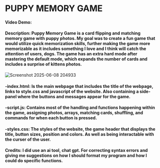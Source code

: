 # PUPPY MEMORY GAME
#### Video Demo: 
#### Description: Puppy Memory Game is a card flipping and matching memory game with puppy photos. My goal was to create a fun game that would utilize quick memorization skills, further making the game more memorizable as it includes something I love and I think will catch the attention of users, dogs. The game has an extra hard mode after mastering the default mode, which expands the number of cards and includes a surprise of kittens photos.
![Screenshot 2025-06-08 204933](https://github.com/user-attachments/assets/896e447d-b84c-446a-ac48-a5fc5f6a64d0)
#### -index.html: Is the main webpage that includes the title of the webpage, links to style.css and javascript of the website. Also containing a side-panel where the buttons and messages appear for the game.
#### -script.js: Contains most of the handling and functions happening within the game, assigning photos, arrays, matching cards, shuffling, and commands for when each button is pressed.
#### -styles.css: The styles of the website, the game header that displays the title, button sizes, position and colors. As well as being interactable with the curser of the user.
#### Credits: I did use an ai tool, chat gpt. For correcting syntax errors and giving me suggestions on how I should format my program and how I could do specific functions.
